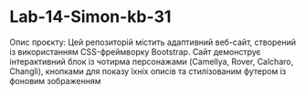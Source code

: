 # Lab-14-Simon-kb-31
Опис проєкту: Цей репозиторій містить адаптивний веб-сайт, створений із використанням CSS-фреймворку Bootstrap. Сайт демонструє інтерактивний блок із чотирма персонажами (Camellya, Rover, Calcharo, Changli), кнопками для показу їхніх описів та стилізованим футером із фоновим зображенням
